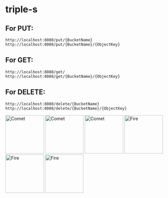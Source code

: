 # triple-s
## For PUT:
    http://localhost:8080/put/{BucketName}
    http://localhost:8080/put/{BucketName}/{ObjectKey}
## For GET:
    http://localhost:8080/get/
    http://localhost:8080/get/{BucketName}/{ObjectKey}
## For DELETE:
    http://localhost:8080/delete/{BucketName}
    http://localhost:8080/delete/{BucketName}/{ObjectKey}
<img src="https://user-images.githubusercontent.com/74038190/216122028-c05b52fb-983e-4ee8-8811-6f30cd9ea5d5.png" alt="Comet" width="120" /> <img src="https://user-images.githubusercontent.com/74038190/216122028-c05b52fb-983e-4ee8-8811-6f30cd9ea5d5.png" alt="Comet" width="120" />
<img src="https://user-images.githubusercontent.com/74038190/216122028-c05b52fb-983e-4ee8-8811-6f30cd9ea5d5.png" alt="Comet" width="120" />
<img src="https://user-images.githubusercontent.com/74038190/216122041-518ac897-8d92-4c6b-9b3f-ca01dcaf38ee.png" alt="Fire" width="120" />
<img src="https://user-images.githubusercontent.com/74038190/216122041-518ac897-8d92-4c6b-9b3f-ca01dcaf38ee.png" alt="Fire" width="120" />
<img src="https://user-images.githubusercontent.com/74038190/216122041-518ac897-8d92-4c6b-9b3f-ca01dcaf38ee.png" alt="Fire" width="120" />

